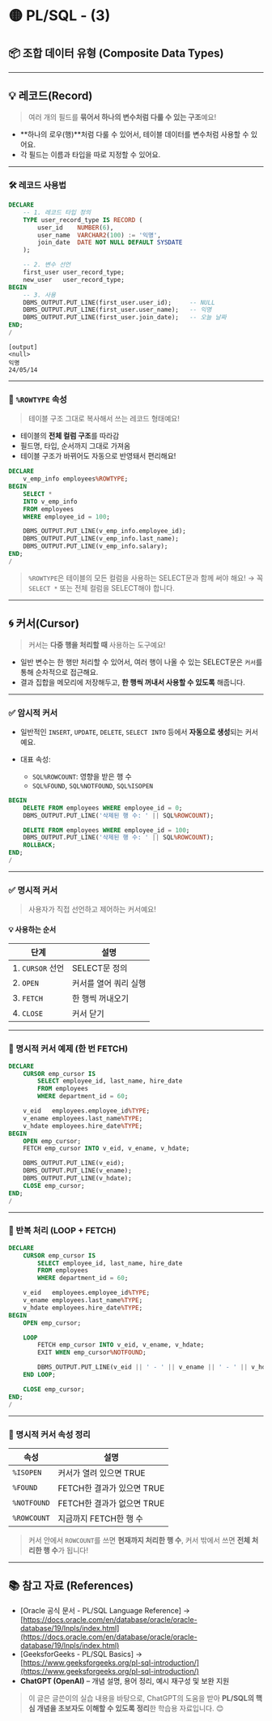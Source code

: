 # 🟡 PL/SQL - (3)

## 📦 조합 데이터 유형 (Composite Data Types)

---

## 💡 레코드(Record)

> 여러 개의 필드를 **묶어서 하나의 변수처럼 다룰 수 있는 구조**예요!

* \*\*하나의 로우(행)\*\*처럼 다룰 수 있어서, 테이블 데이터를 변수처럼 사용할 수 있어요.
* 각 필드는 이름과 타입을 따로 지정할 수 있어요.

---

### 🛠 레코드 사용법

```sql
DECLARE
    -- 1. 레코드 타입 정의
    TYPE user_record_type IS RECORD (
        user_id    NUMBER(6),
        user_name  VARCHAR2(100) := '익명',
        join_date  DATE NOT NULL DEFAULT SYSDATE
    );

    -- 2. 변수 선언
    first_user user_record_type;
    new_user   user_record_type;
BEGIN
    -- 3. 사용
    DBMS_OUTPUT.PUT_LINE(first_user.user_id);     -- NULL
    DBMS_OUTPUT.PUT_LINE(first_user.user_name);   -- 익명
    DBMS_OUTPUT.PUT_LINE(first_user.join_date);   -- 오늘 날짜
END;
/
```

```
[output]
<null>
익명
24/05/14
```

---

### 🔁 `%ROWTYPE` 속성

> 테이블 구조 그대로 복사해서 쓰는 레코드 형태예요!

* 테이블의 **전체 컬럼 구조**를 따라감
* 필드명, 타입, 순서까지 그대로 가져옴
* 테이블 구조가 바뀌어도 자동으로 반영돼서 편리해요!

```sql
DECLARE
    v_emp_info employees%ROWTYPE;
BEGIN
    SELECT *
    INTO v_emp_info
    FROM employees
    WHERE employee_id = 100;

    DBMS_OUTPUT.PUT_LINE(v_emp_info.employee_id);
    DBMS_OUTPUT.PUT_LINE(v_emp_info.last_name);
    DBMS_OUTPUT.PUT_LINE(v_emp_info.salary);
END;
/
```

> `%ROWTYPE`은 테이블의 모든 컬럼을 사용하는 SELECT문과 함께 써야 해요!
> → 꼭 `SELECT *` 또는 전체 컬럼을 SELECT해야 합니다.

---

## 🌀 커서(Cursor)

> 커서는 **다중 행을 처리할 때** 사용하는 도구예요!

* 일반 변수는 한 행만 처리할 수 있어서, 여러 행이 나올 수 있는 SELECT문은 `커서`를 통해 순차적으로 접근해요.
* 결과 집합을 메모리에 저장해두고, **한 행씩 꺼내서 사용할 수 있도록** 해줍니다.

---

### ✅ 암시적 커서

* 일반적인 `INSERT`, `UPDATE`, `DELETE`, `SELECT INTO` 등에서 **자동으로 생성**되는 커서예요.
* 대표 속성:

  * `SQL%ROWCOUNT`: 영향을 받은 행 수
  * `SQL%FOUND`, `SQL%NOTFOUND`, `SQL%ISOPEN`

```sql
BEGIN
    DELETE FROM employees WHERE employee_id = 0;
    DBMS_OUTPUT.PUT_LINE('삭제된 행 수: ' || SQL%ROWCOUNT);

    DELETE FROM employees WHERE employee_id = 100;
    DBMS_OUTPUT.PUT_LINE('삭제된 행 수: ' || SQL%ROWCOUNT);
    ROLLBACK;
END;
/
```

---

### ✅ 명시적 커서

> 사용자가 직접 선언하고 제어하는 커서예요!

#### 💡 사용하는 순서

| 단계             | 설명           |
| -------------- | ------------ |
| 1. `CURSOR` 선언 | SELECT문 정의   |
| 2. `OPEN`      | 커서를 열어 쿼리 실행 |
| 3. `FETCH`     | 한 행씩 꺼내오기    |
| 4. `CLOSE`     | 커서 닫기        |

---

### 🧪 명시적 커서 예제 (한 번 FETCH)

```sql
DECLARE
    CURSOR emp_cursor IS
        SELECT employee_id, last_name, hire_date
        FROM employees
        WHERE department_id = 60;

    v_eid   employees.employee_id%TYPE;
    v_ename employees.last_name%TYPE;
    v_hdate employees.hire_date%TYPE;
BEGIN
    OPEN emp_cursor;
    FETCH emp_cursor INTO v_eid, v_ename, v_hdate;

    DBMS_OUTPUT.PUT_LINE(v_eid);
    DBMS_OUTPUT.PUT_LINE(v_ename);
    DBMS_OUTPUT.PUT_LINE(v_hdate);
    CLOSE emp_cursor;
END;
/
```

---

### 🔁 반복 처리 (LOOP + FETCH)

```sql
DECLARE
    CURSOR emp_cursor IS
        SELECT employee_id, last_name, hire_date
        FROM employees
        WHERE department_id = 60;

    v_eid   employees.employee_id%TYPE;
    v_ename employees.last_name%TYPE;
    v_hdate employees.hire_date%TYPE;
BEGIN
    OPEN emp_cursor;

    LOOP
        FETCH emp_cursor INTO v_eid, v_ename, v_hdate;
        EXIT WHEN emp_cursor%NOTFOUND;

        DBMS_OUTPUT.PUT_LINE(v_eid || ' - ' || v_ename || ' - ' || v_hdate);
    END LOOP;

    CLOSE emp_cursor;
END;
/
```

---

### 🧩 명시적 커서 속성 정리

| 속성          | 설명                  |
| ----------- | ------------------- |
| `%ISOPEN`   | 커서가 열려 있으면 TRUE     |
| `%FOUND`    | FETCH한 결과가 있으면 TRUE |
| `%NOTFOUND` | FETCH한 결과가 없으면 TRUE |
| `%ROWCOUNT` | 지금까지 FETCH한 행 수     |

> 커서 안에서 `ROWCOUNT`를 쓰면 **현재까지 처리한 행 수**,
> 커서 밖에서 쓰면 **전체 처리한 행 수**가 됩니다!

---

## 📚 참고 자료 (References)

* \[Oracle 공식 문서 - PL/SQL Language Reference]
  → [https://docs.oracle.com/en/database/oracle/oracle-database/19/lnpls/index.html](https://docs.oracle.com/en/database/oracle/oracle-database/19/lnpls/index.html)
* \[GeeksforGeeks - PL/SQL Basics]
  → [https://www.geeksforgeeks.org/pl-sql-introduction/](https://www.geeksforgeeks.org/pl-sql-introduction/)
* **ChatGPT (OpenAI)** – 개념 설명, 용어 정리, 예시 재구성 및 보완 지원

> 이 글은 글쓴이의 실습 내용을 바탕으로, ChatGPT의 도움을 받아
> **PL/SQL의 핵심 개념을 초보자도 이해할 수 있도록 정리**한 학습용 자료입니다. 😊